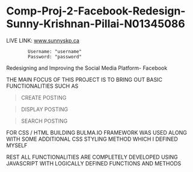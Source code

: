 # Comp-Proj-2-Facebook-Redesign-Sunny-Krishnan-Pillai-N01345086

LIVE LINK:  www.sunnyskp.ca 

            Username: "username"
            Password: "password"

Redesigning and Improving the Social Media Platform- Facebook

THE MAIN FOCUS OF THIS PROJECT IS TO BRING OUT BASIC FUNCTIONALITIES SUCH AS

> CREATE POSTING

> DISPLAY POSTING

> SEARCH POSTING

FOR CSS / HTML BUILDING BULMA.IO FRAMEWORK WAS USED ALONG WITH SOME ADDITIONAL CSS STYLING METHOD WHICH I DEFINED MYSELF

REST ALL FUNCTIONALITIES ARE COMPLETELY DEVELOPED USING JAVASCRIPT WITH LOGICALLY DEFINED FUNCTIONS AND METHODS


